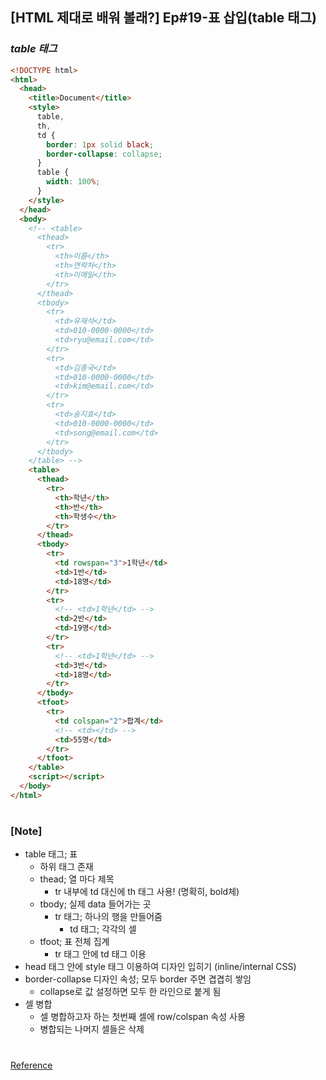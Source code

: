 ## [HTML 제대로 배워 볼래?] Ep#19-표 삽입(table 태그)

### _table 태그_

```html
<!DOCTYPE html>
<html>
  <head>
    <title>Document</title>
    <style>
      table,
      th,
      td {
        border: 1px solid black;
        border-collapse: collapse;
      }
      table {
        width: 100%;
      }
    </style>
  </head>
  <body>
    <!-- <table>
      <thead>
        <tr>
          <th>이름</th>
          <th>연락처</th>
          <th>이메일</th>
        </tr>
      </thead>
      <tbody>
        <tr>
          <td>유재석</td>
          <td>010-0000-0000</td>
          <td>ryu@email.com</td>
        </tr>
        <tr>
          <td>김종국</td>
          <td>010-0000-0000</td>
          <td>kim@email.com</td>
        </tr>
        <tr>
          <td>송지효</td>
          <td>010-0000-0000</td>
          <td>song@email.com</td>
        </tr>
      </tbody>
    </table> -->
    <table>
      <thead>
        <tr>
          <th>학년</th>
          <th>반</th>
          <th>학생수</th>
        </tr>
      </thead>
      <tbody>
        <tr>
          <td rowspan="3">1학년</td>
          <td>1반</td>
          <td>18명</td>
        </tr>
        <tr>
          <!-- <td>1학년</td> -->
          <td>2반</td>
          <td>19명</td>
        </tr>
        <tr>
          <!-- <td>1학년</td> -->
          <td>3반</td>
          <td>18명</td>
        </tr>
      </tbody>
      <tfoot>
        <tr>
          <td colspan="2">합계</td>
          <!-- <td></td> -->
          <td>55명</td>
        </tr>
      </tfoot>
    </table>
    <script></script>
  </body>
</html>
```

#

### [Note]

- table 태그; 표
  - 하위 태그 존재
  - thead; 열 마다 제목
    - tr 내부에 td 대신에 th 태그 사용! (명확히, bold체)
  - tbody; 실제 data 들어가는 곳
    - tr 태그; 하나의 행을 만들어줌
      - td 태그; 각각의 셀
  - tfoot; 표 전체 집계
    - tr 태그 안에 td 태그 이용
- head 태그 안에 style 태그 이용하여 디자인 입히기 (inline/internal CSS)
- border-collapse 디자인 속성; 모두 border 주면 겹겹히 쌓임
  - collapse로 값 설정하면 모두 한 라인으로 붙게 됨
- 셀 병합
  - 셀 병합하고자 하는 첫번째 셀에 row/colspan 속성 사용
  - 병합되는 나머지 셀들은 삭제

#

[Reference](https://www.youtube.com/watch?v=wgaq7SnSs9U)
